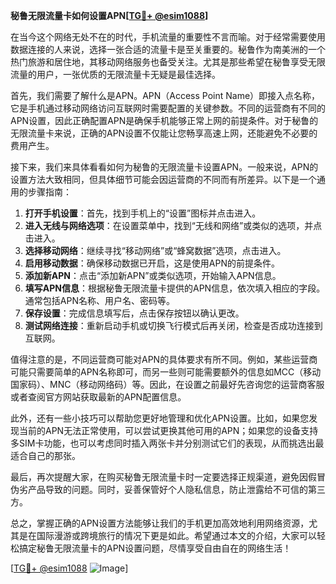 **秘鲁无限流量卡如何设置APN[[TG💪+ @esim1088](https://t.me/s/esim1088)]**

在当今这个网络无处不在的时代，手机流量的重要性不言而喻。对于经常需要使用数据连接的人来说，选择一张合适的流量卡是至关重要的。秘鲁作为南美洲的一个热门旅游和居住地，其移动网络服务也备受关注。尤其是那些希望在秘鲁享受无限流量的用户，一张优质的无限流量卡无疑是最佳选择。

首先，我们需要了解什么是APN。APN（Access Point Name）即接入点名称，它是手机通过移动网络访问互联网时需要配置的关键参数。不同的运营商有不同的APN设置，因此正确配置APN是确保手机能够正常上网的前提条件。对于秘鲁的无限流量卡来说，正确的APN设置不仅能让您畅享高速上网，还能避免不必要的费用产生。

接下来，我们来具体看看如何为秘鲁的无限流量卡设置APN。一般来说，APN的设置方法大致相同，但具体细节可能会因运营商的不同而有所差异。以下是一个通用的步骤指南：

1. **打开手机设置**：首先，找到手机上的“设置”图标并点击进入。
2. **进入无线与网络选项**：在设置菜单中，找到“无线和网络”或类似的选项，并点击进入。
3. **选择移动网络**：继续寻找“移动网络”或“蜂窝数据”选项，点击进入。
4. **启用移动数据**：确保移动数据已开启，这是使用APN的前提条件。
5. **添加新APN**：点击“添加新APN”或类似选项，开始输入APN信息。
6. **填写APN信息**：根据秘鲁无限流量卡提供的APN信息，依次填入相应的字段。通常包括APN名称、用户名、密码等。
7. **保存设置**：完成信息填写后，点击保存按钮以确认更改。
8. **测试网络连接**：重新启动手机或切换飞行模式后再关闭，检查是否成功连接到互联网。

值得注意的是，不同运营商可能对APN的具体要求有所不同。例如，某些运营商可能只需要简单的APN名称即可，而另一些则可能需要额外的信息如MCC（移动国家码）、MNC（移动网络码）等。因此，在设置之前最好先咨询您的运营商客服或者查阅官方网站获取最新的APN配置信息。

此外，还有一些小技巧可以帮助您更好地管理和优化APN设置。比如，如果您发现当前的APN无法正常使用，可以尝试更换其他可用的APN；如果您的设备支持多SIM卡功能，也可以考虑同时插入两张卡并分别测试它们的表现，从而挑选出最适合自己的那张。

最后，再次提醒大家，在购买秘鲁无限流量卡时一定要选择正规渠道，避免因假冒伪劣产品导致的问题。同时，妥善保管好个人隐私信息，防止泄露给不可信的第三方。

总之，掌握正确的APN设置方法能够让我们的手机更加高效地利用网络资源，尤其是在国际漫游或跨境旅行的情况下更是如此。希望通过本文的介绍，大家可以轻松搞定秘鲁无限流量卡的APN设置问题，尽情享受自由自在的网络生活！

[[TG💪+ @esim1088](https://t.me/s/esim1088) ![Image](https://i.postimg.cc/4NQfJmqS/Snipaste-2025-05-13-00-14-12.png)]